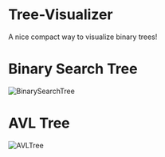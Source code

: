 # Tree-Visualizer

A nice compact way to visualize binary trees!

# Binary Search Tree
![BinarySearchTree](https://user-images.githubusercontent.com/76870184/103457299-b6fb5800-4d06-11eb-8143-487d43012ac1.PNG)

# AVL Tree
![AVLTree](https://user-images.githubusercontent.com/76870184/103457320-df835200-4d06-11eb-9fc3-52aafa61bbb8.PNG)

